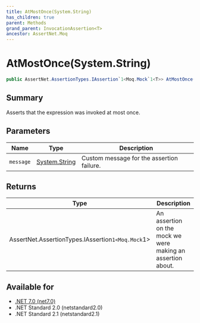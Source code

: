 ```yaml
---
title: AtMostOnce(System.String)
has_children: true
parent: Methods
grand_parent: InvocationAssertion<T>
ancestor: AssertNet.Moq
---
```

# AtMostOnce(System.String)

```csharp
public AssertNet.AssertionTypes.IAssertion`1<Moq.Mock`1<T>> AtMostOnce(System.String message);
```

## Summary
Asserts that the expression was invoked at most once.

## Parameters
|Name|Type|Description|
|-|-|-|
|`message`|[System.String](https://learn.microsoft.com/en-us/dotnet/api/system.string)|Custom message for the assertion failure.|

## Returns
|Type|Description|
|-|-|
|AssertNet.AssertionTypes.IAssertion`1<Moq.Mock`1<T>>|An assertion on the mock we were making an assertion about.|

## Available for
- [.NET 7.0 (net7.0)](https://versionsof.net/core/7.0/)
- .NET Standard 2.0 (netstandard2.0)
- .NET Standard 2.1 (netstandard2.1)
